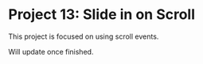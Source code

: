 <h1>Project 13: Slide in on Scroll</h1>
<p>This project is focused on using scroll events.</p>
<p>Will update once finished.</p>